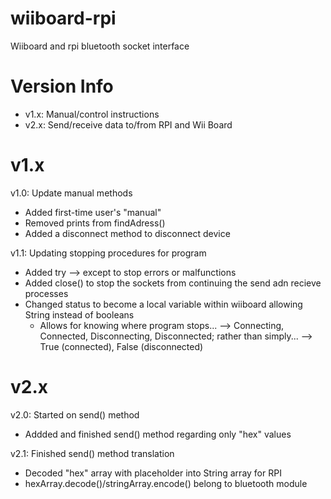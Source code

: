 # wiiboard-rpi
Wiiboard and rpi bluetooth socket interface

# Version Info
- v1.x: Manual/control instructions
- v2.x: Send/receive data to/from RPI and Wii Board

# v1.x
v1.0: Update manual methods
- Added first-time user's "manual"
- Removed prints from findAdress()
- Added a disconnect method to disconnect device

v1.1: Updating stopping procedures for program
- Added try --> except to stop errors or malfunctions
- Added close() to stop the sockets from continuing the send adn recieve processes
- Changed status to become a local variable within wiiboard allowing String instead of booleans
  - Allows for knowing where program stops... --> Connecting, Connected, Disconnecting, Disconnected; rather than simply... --> True (connected), False (disconnected)

# v2.x
v2.0: Started on send() method
- Addded and finished send() method regarding only "hex" values

v2.1: Finished send() method translation
- Decoded "hex" array with placeholder into String array for RPI
- hexArray.decode()/stringArray.encode() belong to bluetooth module

